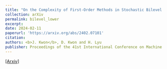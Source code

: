 ```yaml
---
title: "On the Complexity of First-Order Methods in Stochastic Bilevel Optimization"
collection: arXiv
permalink: bilevel_lower
excerpt: 
date: 2024-02-11
paperurl: 'https://arxiv.org/abs/2402.07101'
citation: 
authors: <b>J. Kwon</b>, D. Kwon and H. Lyu
publisher: Proceedings of the 41st International Conference on Machine Learning (ICML) 2024
---
```



[[Arxiv]](https://arxiv.org/abs/2402.07101) 
